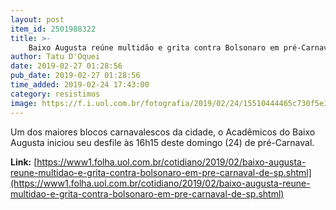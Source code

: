 ```yaml
---
layout: post
item_id: 2501988322
title: >-
    Baixo Augusta reúne multidão e grita contra Bolsonaro em pré-Carnaval de SP
author: Tatu D'Oquei
date: 2019-02-27 01:28:56
pub_date: 2019-02-27 01:28:56
time_added: 2019-02-24 17:43:00
category: resistimos
image: https://f.i.uol.com.br/fotografia/2019/02/24/15510444465c730f5e3bdb2_1551044446_3x2_rt.jpg
---
```


​Um dos maiores blocos carnavalescos da cidade, o Acadêmicos do Baixo Augusta iniciou seu desfile às 16h15 deste domingo (24) de pré-Carnaval.

**Link:** [https://www1.folha.uol.com.br/cotidiano/2019/02/baixo-augusta-reune-multidao-e-grita-contra-bolsonaro-em-pre-carnaval-de-sp.shtml](https://www1.folha.uol.com.br/cotidiano/2019/02/baixo-augusta-reune-multidao-e-grita-contra-bolsonaro-em-pre-carnaval-de-sp.shtml)

